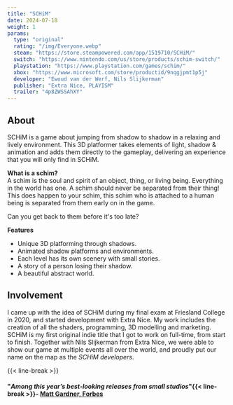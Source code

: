 ```yaml
---
title: "SCHiM"
date: 2024-07-18
weight: 1
params:
  type: "original"
  rating: "/img/Everyone.webp"
  steam: "https://store.steampowered.com/app/1519710/SCHiM/"
  switch: "https://www.nintendo.com/us/store/products/schim-switch/"
  playstation: "https://www.playstation.com/games/schim/"
  xbox: "https://www.microsoft.com/store/productid/9nqgjpmt1p5j"
  developer: "Ewoud van der Werf, Nils Slijkerman"
  publisher: "Extra Nice, PLAYISM"
  trailer: "4p8ZWSSAhXY"
---
```

## About
SCHiM is a game about jumping from shadow to shadow in a relaxing and lively environment. This 3D platformer takes elements of light, shadow & animation and adds them directly to the gameplay, delivering an experience that you will only find in SCHiM.

**What is a schim?**  
A schim is the soul and spirit of an object, thing, or living being. Everything in the world has one. A schim should never be separated from their thing! This does happen to your schim, this schim who is attached to a human being is separated from them early on in the game.

Can you get back to them before it's too late?

**Features**  
- Unique 3D platforming through shadows.
- Animated shadow platforms and environments.
- Each level has its own scenery with small stories.
- A story of a person losing their shadow.
- A beautiful abstract world.

## Involvement
I came up with the idea of SCHiM during my final exam at Friesland College in 2020, and started development with Extra Nice. My work includes the creation of all the shaders, programming, 3D modelling and marketing.  
SCHiM is my first original indie title that I got to work on full-time, from start to finish. Together with Nils Slijkerman from Extra Nice, we were able to show our game at multiple events all over the world, and proudly put our name on the map as the *SCHiM developers*.

{{< line-break >}}

#### "*Among this year’s best-looking releases from small studios*"{{< line-break >}}- [Matt Gardner, Forbes](https://www.forbes.com/sites/mattgardner1/2024/07/17/schim-review-xbox-what-we-pursue-in-the-shadows/)
